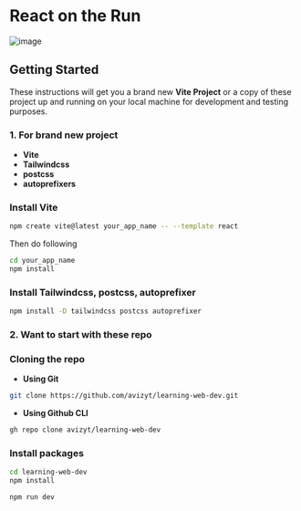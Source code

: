 # React on the Run
![image](https://github.com/avizyt/react-on-the-run/assets/71291040/3c378b7d-67ea-4742-9efa-ffde43c11efe)

## Getting Started

These instructions will get you a brand new **Vite Project** or a copy of these project up and running on your local machine for development and testing purposes.

### 1. For brand new project

-   **Vite**
-   **Tailwindcss**
-   **postcss**
-   **autoprefixers**

### Install Vite

```bash
npm create vite@latest your_app_name -- --template react
```

Then do following

```bash
cd your_app_name
npm install
```

### Install Tailwindcss, postcss, autoprefixer

```bash
npm install -D tailwindcss postcss autoprefixer
```

### 2. Want to start with these repo

### Cloning the repo

-   **Using Git**

```bash
git clone https://github.com/avizyt/learning-web-dev.git
```

-   **Using Github CLI**

```bash
gh repo clone avizyt/learning-web-dev
```

### Install packages

```bash
cd learning-web-dev
npm install

npm run dev
```
